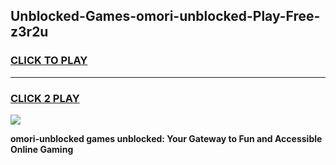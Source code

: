 
## Unblocked-Games-omori-unblocked-Play-Free-z3r2u
<h3>
<a href="https://premium76.site?title=omori-unblocked&ref=18A1">CLICK TO PLAY</a></h3>
<hr>

<h3>
<a href="https://premium76.site?title=omori-unblocked&ref=18A1">CLICK 2 PLAY</a>
  
</h3>

<a href="https://premium76.site?title=omori-unblocked&ref=18A1"><img src="https://clearcache.store/games.png"></a>


**omori-unblocked games unblocked: Your Gateway to Fun and Accessible Online Gaming**
